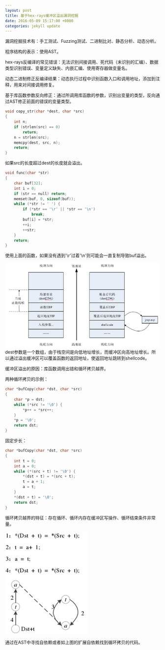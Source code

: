 ```yaml
---
layout: post
title: 基于hex-rays缓冲区溢出漏洞挖掘
date: 2016-05-09 15:17:00 +0800
categories: jekyll update
---
```

漏洞挖掘技术有：手工测试、Fuzzing测试、二进制比对、静态分析、动态分析。

程序结构的表示：使用AST。

hex-rays反编译的常见错误：无法识别间接调用、死代码（未识别的汇编）、数据类型识别错误、变量定义缺失、内嵌汇编、使用寄存器做变量名。

动态二进制修正反编译结果：动态执行过程中识别函数入口和调用地址，添加到注释，用来对间接调用修复。

基于库函数参数反向修正：通过所调用库函数的参数，识别出变量的类型，反向通过AST修正前面的错误的变量类型。

```c
void copy_str(char *dest, char *src)
{
    int n;
    if (strlen(src) == 0)
        return;
    n = strlen(src);
    memcpy(dest, src, n);
    return;
}
```
如果src的长度超过dest的长度就会溢出。

```c
void func(char *str)
{
    char buf[32];
    int i = 0;
    if (str == null) return;
    memset(buf, 0, sizeof(buf));
    while (*str != ' ') {
        if (*str == '\r' || *str == '\n')
            break;
        buf[i] = *str;
        ++i;
        ++str;
    }
    return;
}
```
使用上面的函数，如果没有遇到'\r'过着'\n'则可能会一直复制导致buf溢出。

![stackoverflow](/image/stackoverflow.png)
dest参数是一个数组，由于栈空间是向低地址增长，而缓冲区向高地址增长。所以通过溢出缓冲区可以覆盖函数的返回地址，使返回地址跳转到shellcode。

缓冲区溢出的原因：库函数调用出错和循环拷贝越界。

两种循环拷贝的示例：

```c
char *bufCopy(char *dst, char *src)
{
    char *p = dst;
    while (*src != '\0') {
        *p++ = *src++;
    }
    *p = '\0';
    return dst;
}
```
固定步长：

```c
char *bufCopy(char *dst, char *src)
{
    int t = 0;
    int a = 0;
    while (*(src + t) != '\0') {
        *(dst + t) = *(src + t);
        t = a + 1;
        a = t;
    }
    *(dst + t) = '\0';
    return dst;
}
```

循环拷贝越界的特征：存在循环、循环内存在缓冲区写操作、循环结束条件非常量。

![ud-chain](/image/ud-chain.png)

通过在AST中寻找自依赖或者如上图的扩展自依赖找到循环拷贝的代码。
